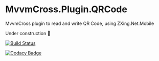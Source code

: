 # MvvmCross.Plugin.QRCode
MvvmCross plugin to read and write QR Code, using ZXing.Net.Mobile 

Under construction 🚧 

[![Build Status](https://bndevproject.visualstudio.com/MvxQRCode/_apis/build/status/HisCodeness.MvvmCross.Plugin.QRCode?branchName=master)](https://bndevproject.visualstudio.com/MvxQRCode/_build/latest?definitionId=14&branchName=master)

[![Codacy Badge](https://api.codacy.com/project/badge/Grade/b0ce3294c21949c9a68ce3f231e302a5)](https://www.codacy.com/manual/nicolas.barbe/MvvmCross.Plugin.QRCode?utm_source=github.com&amp;utm_medium=referral&amp;utm_content=HisCodeness/MvvmCross.Plugin.QRCode&amp;utm_campaign=Badge_Grade)
